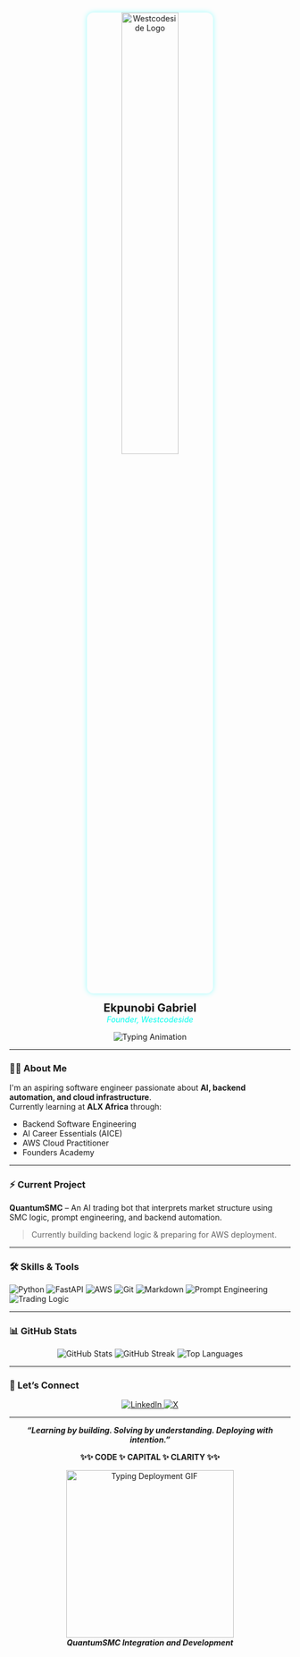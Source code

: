 
<!-- Profile Banner -->
<p align="center">
  <img src="https://raw.githubusercontent.com/eodirah/Ekpunobigabriel/main/logo.jpg" alt="Westcodeside Logo" style="width: 45%; border-radius: 12px; box-shadow: 0 0 10px rgba(0, 255, 255, 0.4);">
</p>

<p align="center">
  <strong style="font-size: 20px;">Ekpunobi Gabriel</strong><br>
  <em style="color: #00feef;">Founder, Westcodeside</em>
</p>

<p align="center">
  <img src="https://readme-typing-svg.herokuapp.com?font=Fira+Code&duration=3000&pause=500&color=00FEEF&center=true&vCenter=true&multiline=true&width=700&height=80&lines=✨+AI+%2B+Backend+%2B+Cloud+Learner;Building+QuantumSMC+with+Purpose" alt="Typing Animation" />
</p>

---

### 👋🏾 About Me

I'm an aspiring software engineer passionate about **AI, backend automation, and cloud infrastructure**.  
Currently learning at **ALX Africa** through:  
- Backend Software Engineering  
- AI Career Essentials (AICE)  
- AWS Cloud Practitioner  
- Founders Academy  

---

### ⚡ Current Project

**QuantumSMC** – An AI trading bot that interprets market structure using SMC logic, prompt engineering, and backend automation.  
> Currently building backend logic & preparing for AWS deployment.

---

### 🛠️ Skills & Tools

![Python](https://img.shields.io/badge/Python-3776AB?style=for-the-badge&logo=python&logoColor=white)
![FastAPI](https://img.shields.io/badge/FastAPI-005571?style=for-the-badge&logo=fastapi)
![AWS](https://img.shields.io/badge/AWS-232F3E?style=for-the-badge&logo=amazonaws)
![Git](https://img.shields.io/badge/Git-F05032?style=for-the-badge&logo=git)
![Markdown](https://img.shields.io/badge/Markdown-000000?style=for-the-badge&logo=markdown)
![Prompt Engineering](https://img.shields.io/badge/Prompt--Engineering-AI-blue?style=for-the-badge)
![Trading Logic](https://img.shields.io/badge/Smart+Money+Concepts-gray?style=for-the-badge)

---

### 📊 GitHub Stats

<p align="center">
  <img src="https://github-readme-stats.vercel.app/api?username=eodirah&show_icons=true&theme=github_dark" alt="GitHub Stats" />
  <img src="https://github-readme-streak-stats.herokuapp.com/?user=eodirah&theme=dark" alt="GitHub Streak" />
  <img src="https://github-readme-stats.vercel.app/api/top-langs/?username=eodirah&layout=compact&theme=github_dark" alt="Top Languages" />
</p>

---

### 🔗 Let’s Connect

<p align="center">
  <a href="https://www.linkedin.com/in/ekpunobi-gabriel">
    <img src="https://img.shields.io/badge/LinkedIn-blue?style=for-the-badge&logo=linkedin&logoColor=white" alt="LinkedIn" />
  </a>
  <a href="https://x.com/odirahchukwumma?s=21">
    <img src="https://img.shields.io/badge/X-black?style=for-the-badge&logo=twitter" alt="X" />
  </a>
</p>

---

<p align="center">
  <strong><em>“Learning by building. Solving by understanding. Deploying with intention.”</em></strong>
</p>

<p align="center">
  <strong>✨✨ CODE ✨ CAPITAL ✨ CLARITY ✨✨</strong>
</p>

<p align="center">
  <img src="https://media.giphy.com/media/xUPGcguWZHRC2HyBRS/giphy.gif" alt="Typing Deployment GIF" style="width: 300px;"><br>
  <em><strong>QuantumSMC Integration and Development</strong></em>
</p>
